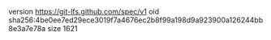 version https://git-lfs.github.com/spec/v1
oid sha256:4be0ee7ed29ece3019f7a4676ec2b8f99a198d9a923900a126244bb8e3a7e78a
size 1621
